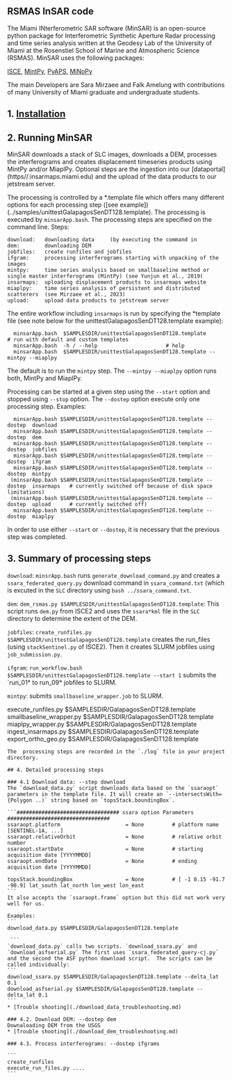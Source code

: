 ## RSMAS InSAR code

The Miami INterferometric SAR software  (MinSAR) is an open-source python package for Interferometric Synthetic Aperture Radar processing and time series analysis written at the Geodesy Lab of the University of Miami at the Rosenstiel School of Marine and Atmospheric Science (RSMAS). MinSAR uses the following packages:

[ISCE](https://github.com/isce-framework/isce2), [MintPy](https://github.com/insarlab/MintPy), [PyAPS](https://github.com/yunjunz/pyaps3), [MiNoPy](https://github.com/geodesymiami/miaplpy)

The main Developers are Sara Mirzaee and Falk Amelung with contributions of many University of Miami graduate and undergraduate students.

## 1. [Installation](./installation.md) ###

## 2. Running MinSAR ###

MinSAR downloads a stack of SLC images, downloads a DEM, processes the interferograms and creates displacement timeseries products using MintPy and/or MiaplPy. Optional steps are the ingestion into our [dataportal] (https//:insarmaps.miami.edu) and the upload of the data products to our jetstream server.

The processing is controlled by a *.template file which offers many different options for each processing step ([see example])(../samples/unittestGalapagosSenDT128.template). The processing is executed by `minsarApp.bash`. The processing steps are specified on the command line. Steps:
```
download:   downloading data     (by executing the command in 
dem:        downloading DEM
jobfiles:   create runfiles and jobfiles
ifgram:     processing interferograms starting with unpacking of the images
mintpy:     time series analysis based on smallbaseline method or single master interferograms (MintPy) (see Yunjun et al., 2019(
insarmaps:  uploading displacement products to insarmaps website
miaplpy:    time series analysis of persistent and distributed scatterers  (see Mirzaee et al., 2023)
upload:     upload data products to jetstream server
```

The entire workflow including `insarmaps` is run by specifying the *template file (see note below for the unittestGalapagosSenDT128.template example):
```
  minsarApp.bash  $SAMPLESDIR/unittestGalapagosSenDT128.template             # run with default and custom templates
  minsarApp.bash  -h / --help                      # help
  minsarApp.bash  $SAMPLESDIR/unittestGalapagosSenDT128.template --mintpy --miaplpy
```
The default is to run the `mintpy` step. The `--mintpy --miaplpy` option runs both, MintPy and MiaplPy.

Processing can be started at a given step using the `--start` option and stopped using `--stop` option. The `--dostep` option execute only one processing step. Examples:
```
  minsarApp.bash $SAMPLESDIR/unittestGalapagosSenDT128.template --dostep  download     
  minsarApp.bash $SAMPLESDIR/unittestGalapagosSenDT128.template --dostep  dem          
  minsarApp.bash $SAMPLESDIR/unittestGalapagosSenDT128.template --dostep  jobfiles 
  minsarApp.bash $SAMPLESDIR/unittestGalapagosSenDT128.template --dostep  ifgram 
  minsarApp.bash $SAMPLESDIR/unittestGalapagosSenDT128.template --dostep  mintpy
 (minsarApp.bash $SAMPLESDIR/unittestGalapagosSenDT128.template --dostep  insarmaps   # currently switched off because of disk space limitations)
 (minsarApp.bash $SAMPLESDIR/unittestGalapagosSenDT128.template --dostep  upload      # currently switched off)
  minsarApp.bash $SAMPLESDIR/unittestGalapagosSenDT128.template --dostep  miaplpy        
```
In order to use either `--start` or `--dostep`, it is necessary that the previous step was completed.

## 3. Summary of processing steps ###
`download`: `minsrApp.bash` runs  `generate_download_command.py` and creates a `ssara_federated_query.py` download command in `ssara_command.txt` (which is excuted in the `SLC` directory using `bash ../ssara_command.txt`.

`dem`: `dem_rsmas.py $SAMPLESDIR/unittestGalapagosSenDT128.template`:  This script runs `dem.py` from ISCE2 and uses the `ssara*kml` file in the `SLC` directory to determine the extent of the DEM.

`jobfiles`: `create_runfiles.py $SAMPLESDIR/unittestGalapagosSenDT128.template` creates the run_files (using `stackSentinel.py` of ISCE2). Then it creates SLURM jobfiles using `job_submission.py`.

`ifgram`: `run_workflow.bash $SAMPLESDIR/unittestGalapagosSenDT128.template --start 1`  submits the `run_01* to run_09* jobfiles to SLURM.

`mintpy`:  submits `smallbaseline_wrapper.job` to SLURM.

execute_runfiles.py $SAMPLESDIR/GalapagosSenDT128.template
smallbaseline_wrapper.py $SAMPLESDIR/GalapagosSenDT128.template
miaplpy_wrapper.py $SAMPLESDIR/GalapagosSenDT128.template
ingest_insarmaps.py $SAMPLESDIR/GalapagosSenDT128.template
export_ortho_geo.py $SAMPLESDIR/GalapagosSenDT128.template
````
The  processing steps are recorded in the `./log` file in your project directory.

## 4. Detailed processing steps

### 4.1 Download data: --step download
The `download_data.py` script downloads data based on the `ssaraopt` parameters in the template file. It will create an `--intersectsWith={Polygon ..)` string based on `topsStack.boundingBox`.

```################################# ssara option Parameters #################################
ssaraopt.platform                     = None         # platform name [SENTINEL-1A, ...]
ssaraopt.relativeOrbit                = None         # relative orbit number
ssaraopt.startDate                    = None         # starting acquisition date [YYYYMMDD]
ssaraopt.endDate                      = None         # ending acquisition date [YYYYMMDD]

topsStack.boundingBox                 = None         # [ -1 0.15 -91.7 -90.9] lat_south lat_north lon_west lon_east
```
It also accepts the `ssaraopt.frame` option but this did not work very well for us.

Examples:
```
download_data.py $SAMPLESDIR/GalapagosSenDT128.template

 ```
`download_data.py` calls two scripts. `download_ssara.py` and `download_asfserial.py` The first uses `ssara_federated_query-cj.py` and the second the ASF python download script.  The scripts can be called individually:
```
download_ssara.py $SAMPLESDIR/GalapagosSenDT128.template --delta_lat 0.1  
download_asfserial.py $SAMPLESDIR/GalapagosSenDT128.template --delta_lat 0.1 
```
* [Trouble shooting](./download_data_troubleshooting.md)

### 4.2. Download DEM: --dostep dem
Downaloading DEM from the USGS
* [Trouble shooting](./download_dem_troubleshooting.md)

### 4.3. Process interferograms: --dostep ifgrams

```
create_runfiles
execute_run_files.py ....
```
